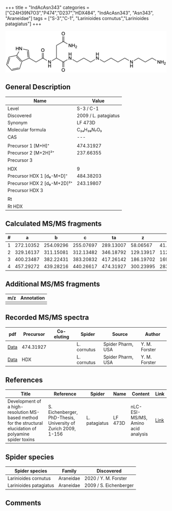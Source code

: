 +++
title = "IndAcAsn343"
categories = ["C24H39N7O3","P474","D237","HDX484",
 "IndAcAsn343", "Asn343",
"Araneidae"]
tags = ["S-3","C-1",
"Larinioides cornutus","Larinioides patagiatus"]
+++

![](/img/IndAcAsn343.png)

## General Description

| Name                        | Value                |
|-----------------------------|----------------------|
| Level                       | S-3 / C-1                   |
| Discovered                  | 2009 / L. patagiatus |
| Synonym                     | LF 473D              |
| Molecular formula           | C₂₄H₃₉N₇O₃           |
| CAS                         | ---                  |
|                             |                      |
| Precursor 1 [M+H]⁺          | 474.31927            |
| Precursor 2 [M+2H]²⁺        | 237.66355            |
| Precursor 3                 |                      |
|                             |                      |
| HDX                         | 9                    |
| Precursor HDX 1 [d₉-M+D]⁺   | 484.38203            |
| Precursor HDX 2 [d₉-M+2D]²⁺ | 243.19807            |
| Precursor HDX 3             |                      |
|                             |                      |
| Rt                          |                      |
| Rt HDX                      |                      |

## Calculated MS/MS fragments

| # | a         | b         | c         | ta        | z         | y         | tz        |
|---|-----------|-----------|-----------|-----------|-----------|-----------|-----------|
| 1 | 272.10352 | 254.09296 | 255.07697 | 289.13007 | 58.06567  | 41.03912  | 75.09222  |
| 2 | 329.16137 | 311.15081 | 312.13482 | 346.18792 | 129.13917 | 112.11262 | 146.16572 |
| 3 | 400.23487 | 382.22431 | 383.20832 | 417.26142 | 186.19702 | 169.17047 | 203.22357 |
| 4 | 457.29272 | 439.28216 | 440.26617 | 474.31927 | 300.23995 | 283.21340 | 317.26650 |

## Additional MS/MS fragments

| m/z       | Annotation |
|-----------|------------|
|           |            |

## Recorded MS/MS spectra

| pdf | Precursor | Co-eluting | Spider | Source | Author |
|-----|-----------|------------|--------|--------|--------|
| [Data](/pdf/L-cornutus/474_IndAcAsn343_Lc.pdf) | 474.31927 |           | L. cornutus | Spider Pharm, USA | Y. M. Forster |
| [Data](/pdf/L-cornutus/474_IndAcAsn343_Lc_HDX.pdf) | HDX |           | L. cornutus | Spider Pharm, USA | Y. M. Forster |

## References

| Title                                                                                                      | Reference                                                     | Spider        | Name    | Content                            | Link                                                               |
|------------------------------------------------------------------------------------------------------------|---------------------------------------------------------------|---------------|---------|------------------------------------|--------------------------------------------------------------------|
| Development of a high-resolution MS-based method for the structural elucidation of polyamine spider toxins | S. Eichenberger, PhD-Thesis, University of Zurich 2009, 1-156 | L. patagiatus | LF 473D | nLC-ESI-MS/MS, Amino acid analysis | [Link](https://www.zora.uzh.ch/id/eprint/12787/1/Eichenberger.pdf) |

## Spider species

| Spider species         | Family    | Discovered             |
|------------------------|-----------|------------------------|
| Larinioides cornutus | Araneidae | 2020 / Y. M. Forster |
| Larinioides patagiatus | Araneidae | 2009 / S. Eichenberger |

## Comments